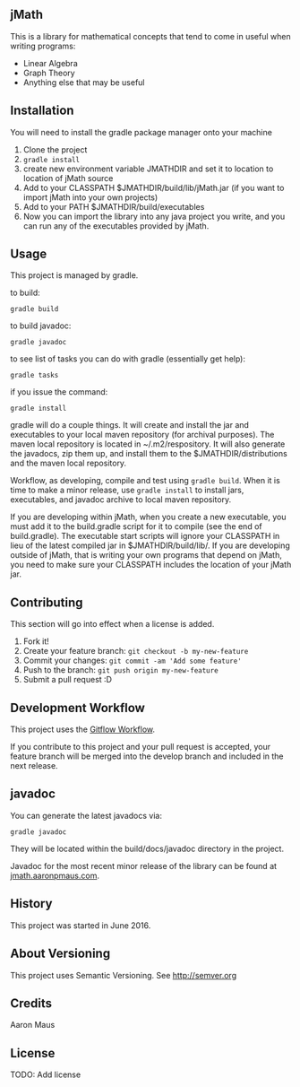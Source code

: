## jMath

This is a library for mathematical concepts that tend to come in useful
when writing programs:

* Linear Algebra
* Graph Theory
* Anything else that may be useful

## Installation

You will need to install the gradle package manager onto your machine

1. Clone the project
2. `gradle install`
3. create new environment variable JMATHDIR and set it to location to location of jMath source
4. Add to your CLASSPATH $JMATHDIR/build/lib/jMath.jar (if you want to import jMath into your own projects)
5. Add to your PATH $JMATHDIR/build/executables
6. Now you can import the library into any java project you write, and you can run any of the
   executables provided by jMath.

## Usage
This project is managed by gradle.

to build:

`gradle build`

to build javadoc:

`gradle javadoc`

to see list of tasks you can do with gradle (essentially get help):

`gradle tasks`

if you issue the command:

`gradle install`

gradle will do a couple things. It will create and install the jar and
executables to your local maven repository (for archival purposes).
The maven local repository is located in ~/.m2/respository.
It will also generate the javadocs, zip them up, and install them to the
$JMATHDIR/distributions and the maven local repository.

Workflow, as developing, compile and test using `gradle build`. When it is
time to make a minor release, use `gradle install` to install jars,
executables, and javadoc archive to local maven repository.

If you are developing within jMath, when you create a new executable, you must
add it to the build.gradle script for it to compile (see the end of build.gradle).
The executable start scripts will ignore your CLASSPATH in lieu of the latest
compiled jar in $JMATHDIR/build/lib/. If you are developing outside of jMath,
that is writing your own programs that depend on jMath, you need to make
sure your CLASSPATH includes the location of your jMath jar.

## Contributing

This section will go into effect when a license is added.

1. Fork it!
2. Create your feature branch: `git checkout -b my-new-feature`
3. Commit your changes: `git commit -am 'Add some feature'`
4. Push to the branch: `git push origin my-new-feature`
5. Submit a pull request :D

## Development Workflow

This project uses the [Gitflow Workflow](https://www.atlassian.com/git/tutorials/comparing-workflows#gitflow-workflow).

If you contribute to this project and your pull request is accepted,
your feature branch will be merged into the develop branch and included
in the next release.

## javadoc

You can generate the latest javadocs via:

`gradle javadoc`

They will be located within the build/docs/javadoc directory in the project.

Javadoc for the most recent minor release of the library can be found at [jmath.aaronpmaus.com](http://jmath.aaronpmaus.com).

## History
This project was started in June 2016.

## About Versioning
This project uses Semantic Versioning. See http://semver.org

## Credits
Aaron Maus

## License
TODO: Add license
